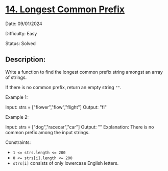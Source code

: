 # [14\. Longest Common Prefix](https://leetcode.com/problems/longest-common-prefix/)

Date: 09/01/2024

Difficulty: Easy

Status: Solved

## Description:

Write a function to find the longest common prefix string amongst an array of strings.

If there is no common prefix, return an empty string `""`.

Example 1:

Input: strs = ["flower","flow","flight"]
Output: "fl"

Example 2:

Input: strs = ["dog","racecar","car"]
Output: ""
Explanation: There is no common prefix among the input strings.

Constraints:

-   `1 <= strs.length <= 200`
-   `0 <= strs[i].length <= 200`
-   `strs[i]` consists of only lowercase English letters.